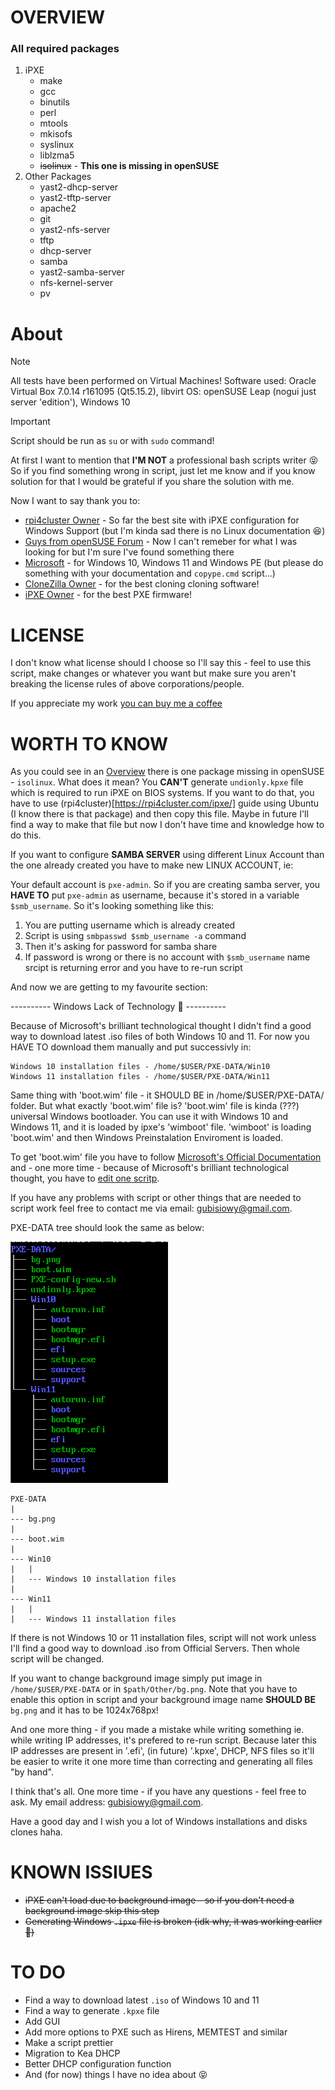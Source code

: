 # OVERVIEW
### All required packages
1. iPXE
	- make
	- gcc
	- binutils
	- perl
	- mtools
	- mkisofs
	- syslinux
	- liblzma5
	- ~~isolinux~~ - **This one is missing in openSUSE**
2. Other Packages
	- yast2-dhcp-server 
	- yast2-tftp-server 
	- apache2 
	- git 
	- yast2-nfs-server 
	- tftp
 	- dhcp-server 
	- samba 
	- yast2-samba-server 
	- nfs-kernel-server 
	- pv

# About
> [!NOTE]
> All tests have been performed on Virtual Machines!
> Software used: Oracle Virtual Box 7.0.14 r161095 (Qt5.15.2), libvirt
> OS: openSUSE Leap (nogui just server 'edition'), Windows 10  

> [!IMPORTANT]
> Script should be run as `su` or with `sudo` command!


At first I want to mention that **I'M NOT** a professional bash scripts writer 😝 So if you find something wrong in script, just let me know and if you know solution for that I would be grateful if you share the solution with me.

Now I want to say thank you to:
- [rpi4cluster Owner](https://rpi4cluster.com/) - So far the best site with iPXE configuration for Windows Support (but I'm kinda sad there is no Linux documentation 😆)
- [Guys from openSUSE Forum](https://forums.opensuse.org/) - Now I can't remeber for what I was looking for but I'm sure I've found something there
- [Microsoft](https://www.microsoft.com) - for Windows 10, Windows 11 and Windows PE (but please do something with your documentation and `copype.cmd` script...)
- [CloneZilla Owner](https://clonezilla.org/) - for the best cloning cloning software!
- [iPXE Owner](ipxe.org) - for the best PXE firmware!

# LICENSE
I don't know what license should I choose so I'll say this - feel to use this script, make changes or whatever you want but make sure you aren't breaking the license rules of above corporations/people.

If you appreciate my work [you can buy me a coffee](https://help.buymeacoffee.com/en/)

# WORTH TO KNOW

As you could see in an [Overview](#overview) there is one package missing in openSUSE - `isolinux`. What does it mean? You **CAN'T** generate `undionly.kpxe` file which is required to run iPXE on BIOS systems. If you want to do that, you have to use (rpi4cluster)[https://rpi4cluster.com/ipxe/] guide using Ubuntu (I know there is that package) and then copy this file. Maybe in future I'll find a way to make that file but now I don't have time and knowledge how to do this.

If you want to configure **SAMBA SERVER** using different Linux Account than the one already created you have to make new LINUX ACCOUNT, ie:

Your default account is `pxe-admin`. So if you are creating samba server, you **HAVE TO** put `pxe-admin` as username, because it's stored in a variable `$smb_username`. So it's looking something like this:

1. You are putting username which is already created
2. Script is using `smbpasswd $smb_username -a` command
3. Then it's asking for password for samba share
4. If password is wrong or there is no account with `$smb_username` name srcipt is returning error and you have to re-run script

And now we are getting to my favourite section:

---------- Windows Lack of Technology 🤣 ----------

Because of Microsoft's brilliant technological thought I didn't find a good way to download latest .iso files of both Windows 10 and 11. For now you HAVE TO download them manually and put successivly in:

	Windows 10 installation files - /home/$USER/PXE-DATA/Win10
	Windows 11 installation files - /home/$USER/PXE-DATA/Win11

Same thing with 'boot.wim' file - it SHOULD BE in /home/$USER/PXE-DATA/ folder. But what exactly 'boot.wim' file is? 
'boot.wim' file is kinda (???) universal Windows bootloader. You can use it with Windows 10 and Windows 11, and it is loaded by ipxe's 'wimboot' file. 'wimboot' is loading 'boot.wim' and then Windows Preinstalation Enviroment is loaded.

To get 'boot.wim' file you have to follow [Microsoft's Official Documentation](https://learn.microsoft.com/pl-pl/windows-hardware/manufacture/desktop/download-winpe--windows-pe?view=windows-11) and - one more time - because of Microsoft's brilliant technological thought, you have to [edit one scritp](https://777notes.wordpress.com/2013/10/21/winpe-the-following-processor-architecture-was-not-found-amd64/).

If you have any problems with script or other things that are needed to script work feel free to contact me via email: gubisiowy@gmail.com.

PXE-DATA tree should look the same as below:

![PXE-DATA TREE](image-1.png)
```
PXE-DATA
|
--- bg.png
|
--- boot.wim
|
--- Win10
|   |
|   --- Windows 10 installation files
|
--- Win11
|   |
|   --- Windows 11 installation files
```
If there is not Windows 10 or 11 installation files, script will not work unless I'll find a good way to download .iso from Official Servers. Then whole script will be changed.

If you want to change background image simply put image in `/home/$USER/PXE-DATA` or in `$path/Other/bg.png`. Note that you have to enable this option in script and your background image name **SHOULD BE** `bg.png` and it has to be 1024x768px!

And one more thing - if you made a mistake while writing something ie. while writing IP addresses, it's prefered to re-run script. Because later this IP addresses are present in '.efi', (in future) '.kpxe', DHCP, NFS files so it'll be easier to write it one more time than correcting and generating all files "by hand".

I think that's all. One more time - if you have any questions - feel free to ask. My email address: gubisiowy@gmail.com.

Have a good day and I wish you a lot of Windows installations and disks clones haha.

# KNOWN ISSIUES
- ~~iPXE can't load due to background image - so if you don't need a background image skip this step~~
- ~~Generating Windows `.ipxe` file is broken (idk why, it was working earlier 🤔)~~

# TO DO
- Find a way to download latest `.iso` of Windows 10 and 11
- Find a way to generate `.kpxe` file
- Add GUI
- Add more options to PXE such as Hirens, MEMTEST and similar
- Make a script prettier
- Migration to Kea DHCP
- Better DHCP configuration function
- And (for now) things I have no idea about 😝
